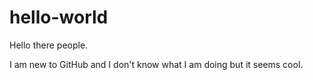 # hello-world

Hello there people.

I am new to GitHub and I don't know what I am doing but it seems cool.

